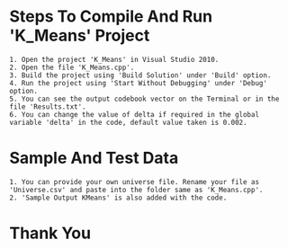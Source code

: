 # Steps To Compile And Run 'K_Means' Project

	1. Open the project 'K_Means' in Visual Studio 2010.
	2. Open the file 'K_Means.cpp'. 
	3. Build the project using 'Build Solution' under 'Build' option.
	4. Run the project using 'Start Without Debugging' under 'Debug' option.
	5. You can see the output codebook vector on the Terminal or in the file 'Results.txt'.
	6. You can change the value of delta if required in the global variable 'delta' in the code, default value taken is 0.002.
	
# Sample And Test Data
	1. You can provide your own universe file. Rename your file as 'Universe.csv' and paste into the folder same as 'K_Means.cpp'.
	2. 'Sample Output KMeans' is also added with the code.
# Thank You